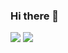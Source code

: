 ### Hi there 👋

![](https://github-readme-stats.vercel.app/api?username=SilianZ&locale=cn)
![](https://ghproxy.bugungu.top/https://raw.githubusercontent.com/SilianZ/github-stats/master/generated/languages.svg)
